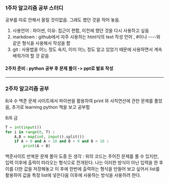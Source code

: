 ### 1주차 알고리즘 공부 스터디
공부를 따로 안해서 올릴 것이없음. 그래도 했던 것을 적어 놓음.

1. 사용언어 : 파이썬, 이유: 접근이 편함, 이전에 했던 것을 다시 사용하고 싶음
2. markdown : github에서 자주 사용하는 html식의 text 작성 언어 , #이나 ----와 같은 형식을 사용해서 작성을 함
3. git : 사용법을 어느 정도 숙지, 이미 어느 정도 알고 있었기 때문에 사용하면서 계속 배워가야 할 것 같음

#### 2주차 준비 : python 공부 후 문제 풀이 -> ppt로 발표 작성
----------------------------

### 2주차 알고리즘 공부

8/4 수 백준 문제 사이트에서 파이썬을 활용하여 print 와 사칙연산에 관한 문제를 풀었음, 추가로 learning python 책을 보고 공부함

8/6 금
```python
T = int(input())
for i in range(0, T) :
    A,B = map(int, input().split())
    if A > 0 and A < 10 and B > 0 and B < 10 :
        print(A + B)
 ```
 백준사이트 반복문 문제 풀이 도중 든 생각
 : 위의 코드는 주어진 문제를 풀 수 있지만, 입력 이후에 출력이 따라오는 형식으로 전개된다. 나는 이러한 방식이 아닌 입력을 한 후 이를 더한 값을 저장해놓고 이 후에 한번에 출력하는 형식을 만들어 보고 싶어서 list를 활용하여 값을 특정 list에 넣은다음 이후에 사용하는 방식을 사용하려 한다.
